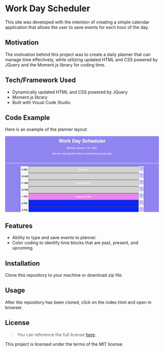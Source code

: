 # Work Day Scheduler
This site was developed with the intention of creating a simple calendar application that allows the user to save events for each hour of the day.

## Motivation
The motivation behind this project was to create a daily planner that can manage time effectively, while utilizing updated HTML and CSS powered by JQuery and the Moment.js library for coding time. 

## Tech/Framework Used
* Dynamically updated HTML and CSS powered by JQuery
* Moment.js library
* Built with Visual Code Studio

## Code Example
Here is an example of the planner layout:

![Planner Demo](./Images/PlannerDemo.png)

## Features
* Ability to type and save events to planner.
* Color coding to identify time blocks that are past, present, and upcoming.

## Installation
Clone this repository to your machine or download zip file.

## Usage
After the repository has been cloned, click on the index.html and open in browser. 

## License 
> You can reference the full license [here](https://github.com/Picke1id/Work_Day_Scheduler/blob/main/LICENSE).

This project is licensed under the terms of the MIT license.
